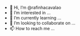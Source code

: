 - 👋 Hi, I’m @rafinhacavalao
- 👀 I’m interested in ...
- 🌱 I’m currently learning ...
- 💞️ I’m looking to collaborate on ...
- 📫 How to reach me ...

<!---
rafinhacavalao/rafinhacavalao is a ✨ special ✨ repository because its `README.md` (this file) appears on your GitHub profile.
You can click the Preview link to take a look at your changes.
--->
